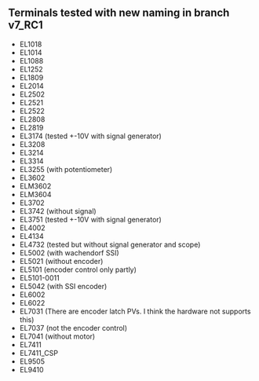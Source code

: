 ## Terminals tested with new naming in branch v7_RC1
* EL1018
* EL1014
* EL1088
* EL1252
* EL1809
* EL2014
* EL2502
* EL2521
* EL2522
* EL2808
* EL2819
* EL3174 (tested +-10V with signal generator)
* EL3208
* EL3214
* EL3314
* EL3255 (with potentiometer)
* EL3602
* ELM3602
* ELM3604
* EL3702
* EL3742 (without signal)
* EL3751 (tested +-10V with signal generator)
* EL4002
* EL4134
* EL4732 (tested but without signal generator and scope)
* EL5002 (with wachendorf SSI)
* EL5021 (without encoder)
* EL5101 (encoder control only partly)
* EL5101-0011
* EL5042 (with SSI encoder)
* EL6002
* EL6022
* EL7031 (There are encoder latch PVs. I think the hardware not supports this)
* EL7037 (not the encoder control)
* EL7041 (without motor)
* EL7411
* EL7411_CSP
* EL9505
* EL9410
